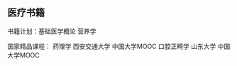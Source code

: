 ## 医疗书籍

书籍计划：基础医学概论   营养学



国家精品课程：
药理学             西安交通大学          中国大学MOOC
口腔正畸学          山东大学             中国大学MOOC